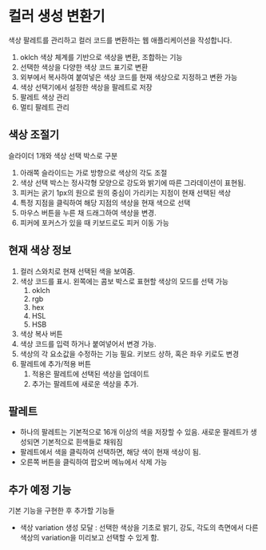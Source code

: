 
# 컬러 생성 변환기

색상 팔레트를 관리하고 컬러 코드를 변환하는 웹 애플리케이션을 작성합니다.

1. oklch 색상 체계를 기반으로 색상을 변환, 조합하는 기능
2. 선택한 색상을 다양한 색상 코드 표기로 변환
3. 외부에서 복사하여 붙여넣은 색상 코드를 현재 색상으로 지정하고 변환 가능
4. 색상 선택기에서 설정한 색상을 팔레트로 저장
5. 팔레트 색상 관리
6. 멀티 팔레트 관리

## 색상 조절기

슬라이더 1개와 색상 선택 박스로 구분

1. 아래쪽 슬라이드는 가로 방향으로 색상의 각도 조절
2. 색상 선택 박스는 정사각형 모양으로 강도와 밝기에 따른 그라데이션이 표현됨.
3. 피커는 굵기 1px의 원으로 원의 중심이 가리키는 지점이 현재 선택된 색상
4. 특정 지점을 클릭하여 해당 지점의 색상을 현재 색으로 선택
5. 마우스 버튼을 누른 채 드래그하여 색상을 변경.
6. 피커에 포커스가 있을 때 키보드로도 피커 이동 가능

## 현재 색상 정보

1. 컬러 스와치로 현재 선택된 색을 보여줌.
2. 색상 코드를 표시. 왼쪽에는 콤보 박스로 표현할 색상의 모드를 선택 가능
	1. oklch
	2. rgb
	3. hex
	4. HSL
	5. HSB
3. 색상 복사 버튼
4. 색상 코드를 입력 하거나 붙여넣어서 변경 가능.
5. 색상의 각 요소값을 수정하는 기능 필요. 키보드 상하, 혹은 좌우 키로도 변경
6. 팔레트에 추가/적용 버튼
	1. 적용은 팔레트에 선택된 색상을 업데이트
	2. 추가는 팔레트에 새로운 색상을 추가.

## 팔레트

- 하나의 팔레트는 기본적으로 16개 이상의 색을 저장할 수 있음. 새로운 팔레트가 생성되면 기본적으로 흰색들로 채워짐
- 팔레트에서 색을 클릭하여 선택하면, 해당 색이 현재 색상이 됨.
- 오른쪽 버튼을 클릭하여 팝오버 메뉴에서 삭제 가능


## 추가 예정 기능

기본 기능을 구현한 후 추가할 기능들

- 색상 variation 생성 모달 : 선택한 색상을 기초로 밝기, 강도, 각도의 측면에서 다른 색상의 variation을 미리보고 선택할 수 있게 함.
